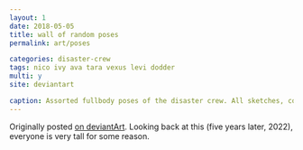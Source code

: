 ```yaml
---
layout: 1
date: 2018-05-05
title: wall of random poses
permalink: art/poses

categories: disaster-crew
tags: nico ivy ava tara vexus levi dodder
multi: y
site: deviantart

caption: Assorted fullbody poses of the disaster crew. All sketches, color-blocked with an irregular polygon.
---
```

Originally posted [on deviantArt](https://www.deviantart.com/a-flyleaf/art/poses-poses-everywhere-743511956). Looking back at this (five years later, 2022), everyone is very tall for some reason.